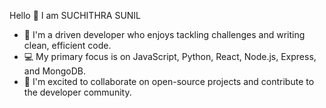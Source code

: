 Hello 👋 I am SUCHITHRA SUNIL
  - 💞️ I'm a driven developer who enjoys tackling challenges and writing clean, efficient code.
  - 💻 My primary focus is on JavaScript, Python, React, Node.js, Express, and MongoDB.
  - 🤝 I'm excited to collaborate on open-source projects and contribute to the developer community.


<!---
SuchithraSunil/SuchithraSunil is a ✨ special ✨ repository because its `README.md` (this file) appears on your GitHub profile.
You can click the Preview link to take a look at your changes⚡😄.
--->
